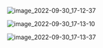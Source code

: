 ![image_2022-09-30_17-12-37](https://user-images.githubusercontent.com/64704180/193289927-bf477595-60f2-4daf-9287-fece9e3e9099.png)

![image_2022-09-30_17-13-10](https://user-images.githubusercontent.com/64704180/193289966-994b6060-166e-4eaa-9640-58365505a293.png)

![image_2022-09-30_17-13-37](https://user-images.githubusercontent.com/64704180/193289985-99b1ad92-0fa2-4684-b35c-eae42211dcd9.png)
